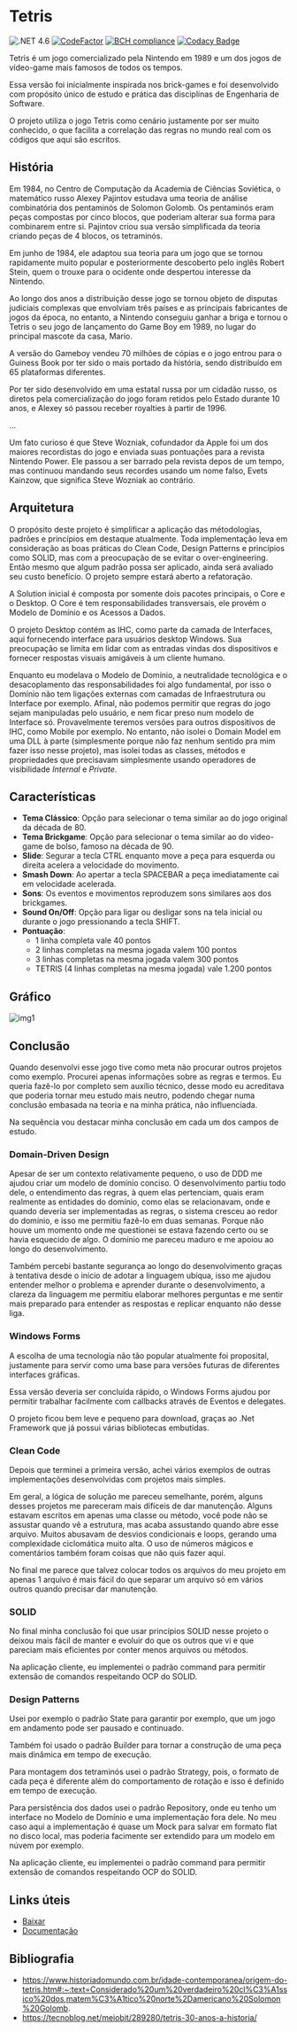 # Tetris

![.NET 4.6](https://github.com/phduarte/Tetris/workflows/.NET%204.6/badge.svg)
[![CodeFactor](https://www.codefactor.io/repository/github/phduarte/tetris/badge)](https://www.codefactor.io/repository/github/phduarte/tetris)
[![BCH compliance](https://bettercodehub.com/edge/badge/phduarte/Tetris?branch=master)](https://bettercodehub.com/)
[![Codacy Badge](https://api.codacy.com/project/badge/Grade/d567b76d931e4e619802302fdf0124b7)](https://www.codacy.com/manual/phduarte87/Tetris?utm_source=github.com&amp;utm_medium=referral&amp;utm_content=phduarte/Tetris&amp;utm_campaign=Badge_Grade)

Tetris é um jogo comercializado pela Nintendo em 1989 e um dos jogos de vídeo-game mais famosos de todos os tempos.

Essa versão foi inicialmente inspirada nos brick-games e foi desenvolvido com propósito único de estudo e prática das disciplinas de Engenharia de Software.

O projeto utiliza o jogo Tetris como cenário justamente por ser muito conhecido, o que facilita a correlação das regras no mundo real com os códigos que aqui são escritos.

## História

Em 1984, no Centro de Computação da Academia de Ciências Soviética, o matemático russo Alexey Pajintov estudava uma teoria de análise combinatória dos pentaminós de Solomon Golomb. Os pentaminós eram peças compostas por cinco blocos, que poderiam alterar sua forma para combinarem entre si. Pajintov criou sua versão simplificada da teoria criando peças de 4 blocos, os tetraminós. 

Em junho de 1984, ele adaptou sua teoria para um jogo que se tornou rapidamente muito popular e posteriormente descoberto pelo inglês Robert Stein, quem o trouxe para o ocidente onde despertou interesse da Nintendo.

Ao longo dos anos a distribuição desse jogo se tornou objeto de disputas judiciais complexas que envolviam três países e as principais fabricantes de jogos da época, no entanto, a Nintendo conseguiu ganhar a briga e tornou o Tetris o seu jogo de lançamento do Game Boy em 1989, no lugar do principal mascote da casa, Mario.

A versão do Gameboy vendeu 70 milhões de cópias e o jogo entrou para o Guiness Book por ter sido o mais portado da história, sendo distribuído em 65 plataformas diferentes.

Por ter sido desenvolvido em uma estatal russa por um cidadão russo, os diretos pela comercialização do jogo foram retidos pelo Estado durante 10 anos, e Alexey só passou receber royalties à partir de 1996.

...

Um fato curioso é que Steve Wozniak, cofundador da Apple foi um dos maiores recordistas do jogo e enviada suas pontuações para a revista Nintendo Power. Ele passou a ser barrado pela revista depos de um tempo, mas continuou mandando seus recordes usando um nome falso, Evets Kainzow, que significa Steve Wozniak ao contrário.

## Arquitetura

  O propósito deste projeto é simplificar a aplicação das métodologias, padrões e princípios em destaque atualmente. Toda implementação leva em consideração as boas práticas do Clean Code, Design Patterns e princípios como SOLID, mas com a preocupação de se evitar o over-engineering. Então mesmo que algum padrão possa ser aplicado, ainda será avaliado seu custo benefício. O projeto sempre estará aberto a refatoração.

  A Solution inicial é composta por somente dois pacotes principais, o Core e o Desktop.
O Core é tem responsabilidades transversais, ele provém o Modelo de Domínio e os Acessos a Dados. 

O projeto Desktop contém as IHC, como parte da camada de Interfaces, aqui fornecendo interface para usuários desktop Windows. Sua preocupação se limita em lidar com as entradas vindas dos dispositivos e fornecer respostas visuais amigáveis à um cliente humano.

  Enquanto eu modelava o Modelo de Domínio, a neutralidade tecnológica e o desacoplamento das responsabilidades foi algo fundamental, por isso o Domínio não tem ligações externas com camadas de Infraestrutura ou Interface por exemplo. Afinal, não podemos permitir que regras do jogo sejam manipuladas pelo usuário, e nem ficar preso num modelo de Interface só. Provavelmente teremos versões para outros dispositivos de IHC, como Mobile por exemplo. No entanto, não isolei o Domain Model em uma DLL à parte (simplesmente porque não faz nenhum sentido pra mim fazer isso nesse projeto), mas isolei todas as classes, métodos e propriedades que precisavam simplesmente usando operadores de visibilidade *Internal* e *Private*.

## Características

- **Tema Clássico**: Opção para selecionar o tema similar ao do jogo original da década de 80.
- **Tema Brickgame**: Opção para selecionar o tema similar ao do video-game de bolso, famoso na década de 90.
- **Slide**: Segurar a tecla CTRL enquanto move a peça para esquerda ou direita acelera a velocidade do movimento.
- **Smash Down**: Ao apertar a tecla SPACEBAR a peça imediatamente cai em velocidade acelerada.
- **Sons**: Os eventos e movimentos reproduzem sons similares aos dos brickgames.
- **Sound On/Off**: Opção para ligar ou desligar sons na tela inicial ou durante o jogo pressionando a tecla SHIFT.
- **Pontuação**:
  + 1 linha completa vale 40 pontos
  + 2 linhas completas na mesma jogada valem 100 pontos
  + 3 linhas completas na mesma jogada valem 300 pontos
  + TETRIS (4 linhas completas na mesma jogada) vale 1.200 pontos

## Gráfico

![img1](doc/tela2.png)

## Conclusão

Quando desenvolvi esse jogo tive como meta não procurar outros projetos como exemplo. 
Procurei apenas informações sobre as regras e termos. Eu queria fazê-lo por completo sem auxílio técnico, desse modo eu acreditava que poderia tornar meu estudo mais neutro, podendo chegar numa conclusão embasada na teoria e na minha prática, não influenciada.

Na sequência vou destacar minha conclusão em cada um dos campos de estudo.

### Domain-Driven Design

Apesar de ser um contexto relativamente pequeno, o uso de DDD me ajudou criar um modelo de domínio conciso. O desenvolvimento partiu todo dele, o entendimento das regras, à quem elas pertenciam, quais eram realmente as entidades do domínio, como elas se relacionavam, onde e quando deveria ser implementadas as regras, o sistema cresceu ao redor do domínio, e isso me permitiu fazê-lo em duas semanas. Porque não houve um momento onde me questionei se estava fazendo certo ou se havia esquecido de algo. O domínio me pareceu maduro e me apoiou ao longo do desenvolvimento. 

Também percebi bastante segurança ao longo do desenvolvimento graças à tentativa desde o início de adotar a linguagem ubíqua, isso me ajudou entender melhor o problema e aprender durante o desenvolvimento, a clareza da linguagem me permitiu elaborar melhores perguntas e me sentir mais preparado para entender as respostas e replicar enquanto não desse liga.

### Windows Forms

A escolha de uma tecnologia não tão popular atualmente foi proposital, justamente para servir como uma base para versões futuras de diferentes interfaces gráficas.

Essa versão deveria ser concluída rápido, o Windows Forms ajudou por permitir trabalhar facilmente com callbacks através de Eventos e delegates.

O projeto ficou bem leve e pequeno para download, graças ao .Net Framework que já possui várias bibliotecas embutidas.

### Clean Code

Depois que terminei a primeira versão, achei vários exemplos de outras implementações desenvolvidas com projetos mais simples. 

Em geral, a lógica de solução me pareceu semelhante, porém, alguns desses projetos me pareceram mais difíceis de dar manutenção. 
Alguns estavam escritos em apenas uma classe ou método, você pode não se assustar quando vê a estrutura, mas acaba assustando quando abre esse arquivo.
Muitos abusavam de desvios condicionais e loops, gerando uma complexidade ciclomática muito alta. 
O uso de números mágicos e comentários também foram coisas que não quis fazer aqui.

No final me parece que talvez colocar todos os arquivos do meu projeto em apenas 1 arquivo é mais fácil do que separar um arquivo só em vários outros quando precisar dar manutenção.

### SOLID

No final minha conclusão foi que usar princípios SOLID nesse projeto o deixou mais fácil de manter e evoluir do que os outros que vi e que pareciam mais eficientes por conter menos arquivos ou métodos.

Na aplicação cliente, eu implementei o padrão command para permitir extensão de comandos respeitando OCP do SOLID.

### Design Patterns

Usei por exemplo o padrão State para garantir por exemplo, que um jogo em andamento pode ser pausado e continuado.

Também foi usado o padrão Builder para tornar a construção de uma peça mais dinâmica em tempo de execução.

Para montagem dos tetraminós usei o padrão Strategy, pois, o formato de cada peça é diferente além do comportamento de rotação e isso é definido em tempo de execução.

Para persistência dos dados usei o padrão Repository, onde eu tenho um interface no Modelo de Domínio e uma implementação fora dele. No meu caso aqui a implementação é quase um Mock para salvar em formato flat no disco local, mas poderia facimente ser extendido para um modelo em núvem por exemplo.

Na aplicação cliente, eu implementei o padrão command para permitir extensão de comandos respeitando OCP do SOLID.

## Links úteis

- [Baixar](https://github.com/phduarte/Tetris/releases/latest)
- [Documentação](https://github.com/phduarte/Tetris/wiki)


## Bibliografia

- https://www.historiadomundo.com.br/idade-contemporanea/origem-do-tetris.htm#:~:text=Considerado%20um%20verdadeiro%20cl%C3%A1ssico%20dos,matem%C3%A1tico%20norte%2Damericano%20Solomon%20Golomb.
- https://tecnoblog.net/meiobit/289280/tetris-30-anos-a-historia/
